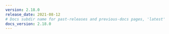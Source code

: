 ```yaml
---
version: 2.18.0
release_date: 2021-08-12
# Docs subdir name for past-releases and previous-docs pages, 'latest' is always used on the main download page.
docs_version: 2.18.0
---
```

